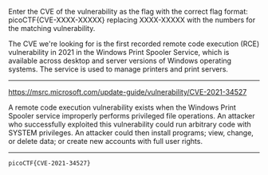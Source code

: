 Enter the CVE of the vulnerability as the flag with the correct flag format:
picoCTF{CVE-XXXX-XXXXX} replacing XXXX-XXXXX with the numbers for the matching vulnerability.

The CVE we're looking for is the first recorded remote code execution (RCE) vulnerability in 2021 in the Windows Print Spooler Service, 
which is available across desktop and server versions of Windows operating systems. The service is used to manage printers and print servers.

---

https://msrc.microsoft.com/update-guide/vulnerability/CVE-2021-34527

A remote code execution vulnerability exists when the Windows Print Spooler service improperly performs privileged file operations. 
An attacker who successfully exploited this vulnerability could run arbitrary code with SYSTEM privileges. 
An attacker could then install programs; view, change, or delete data; or create new accounts with full user rights.

---
```picoCTF{CVE-2021-34527}```
